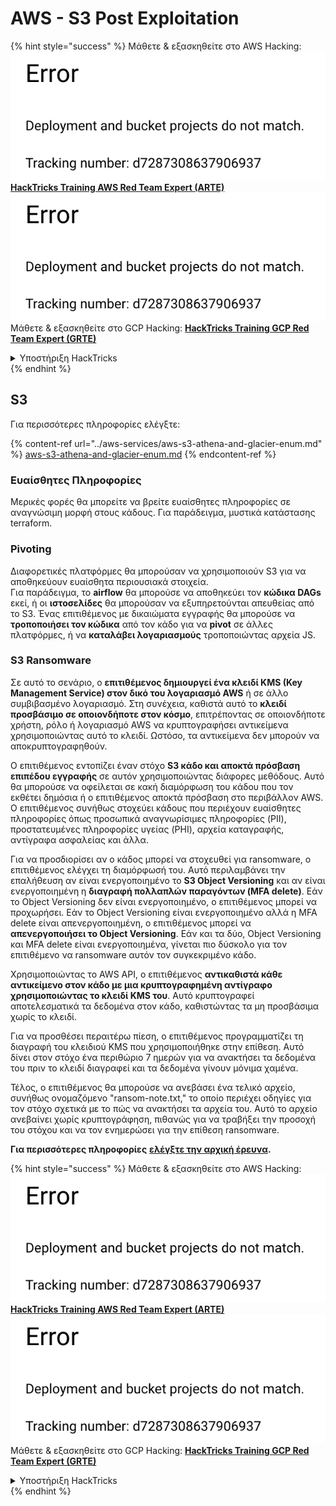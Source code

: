 # AWS - S3 Post Exploitation

{% hint style="success" %}
Μάθετε & εξασκηθείτε στο AWS Hacking:<img src="../../../.gitbook/assets/image (1) (1).png" alt="" data-size="line">[**HackTricks Training AWS Red Team Expert (ARTE)**](https://training.hacktricks.xyz/courses/arte)<img src="../../../.gitbook/assets/image (1) (1).png" alt="" data-size="line">\
Μάθετε & εξασκηθείτε στο GCP Hacking: <img src="../../../.gitbook/assets/image (2).png" alt="" data-size="line">[**HackTricks Training GCP Red Team Expert (GRTE)**<img src="../../../.gitbook/assets/image (2).png" alt="" data-size="line">](https://training.hacktricks.xyz/courses/grte)

<details>

<summary>Υποστήριξη HackTricks</summary>

* Ελέγξτε τα [**σχέδια συνδρομής**](https://github.com/sponsors/carlospolop)!
* **Εγγραφείτε στην** 💬 [**ομάδα Discord**](https://discord.gg/hRep4RUj7f) ή στην [**ομάδα telegram**](https://t.me/peass) ή **ακολουθήστε** μας στο **Twitter** 🐦 [**@hacktricks\_live**](https://twitter.com/hacktricks\_live)**.**
* **Μοιραστείτε κόλπα hacking υποβάλλοντας PRs στα** [**HackTricks**](https://github.com/carlospolop/hacktricks) και [**HackTricks Cloud**](https://github.com/carlospolop/hacktricks-cloud) github repos.

</details>
{% endhint %}

## S3

Για περισσότερες πληροφορίες ελέγξτε:

{% content-ref url="../aws-services/aws-s3-athena-and-glacier-enum.md" %}
[aws-s3-athena-and-glacier-enum.md](../aws-services/aws-s3-athena-and-glacier-enum.md)
{% endcontent-ref %}

### Ευαίσθητες Πληροφορίες

Μερικές φορές θα μπορείτε να βρείτε ευαίσθητες πληροφορίες σε αναγνώσιμη μορφή στους κάδους. Για παράδειγμα, μυστικά κατάστασης terraform.

### Pivoting

Διαφορετικές πλατφόρμες θα μπορούσαν να χρησιμοποιούν S3 για να αποθηκεύουν ευαίσθητα περιουσιακά στοιχεία.\
Για παράδειγμα, το **airflow** θα μπορούσε να αποθηκεύει τον **κώδικα DAGs** εκεί, ή οι **ιστοσελίδες** θα μπορούσαν να εξυπηρετούνται απευθείας από το S3. Ένας επιτιθέμενος με δικαιώματα εγγραφής θα μπορούσε να **τροποποιήσει τον κώδικα** από τον κάδο για να **pivot** σε άλλες πλατφόρμες, ή να **καταλάβει λογαριασμούς** τροποποιώντας αρχεία JS.

### S3 Ransomware

Σε αυτό το σενάριο, ο **επιτιθέμενος δημιουργεί ένα κλειδί KMS (Key Management Service) στον δικό του λογαριασμό AWS** ή σε άλλο συμβιβασμένο λογαριασμό. Στη συνέχεια, καθιστά αυτό το **κλειδί προσβάσιμο σε οποιονδήποτε στον κόσμο**, επιτρέποντας σε οποιονδήποτε χρήστη, ρόλο ή λογαριασμό AWS να κρυπτογραφήσει αντικείμενα χρησιμοποιώντας αυτό το κλειδί. Ωστόσο, τα αντικείμενα δεν μπορούν να αποκρυπτογραφηθούν.

Ο επιτιθέμενος εντοπίζει έναν στόχο **S3 κάδο και αποκτά πρόσβαση επιπέδου εγγραφής** σε αυτόν χρησιμοποιώντας διάφορες μεθόδους. Αυτό θα μπορούσε να οφείλεται σε κακή διαμόρφωση του κάδου που τον εκθέτει δημόσια ή ο επιτιθέμενος αποκτά πρόσβαση στο περιβάλλον AWS. Ο επιτιθέμενος συνήθως στοχεύει κάδους που περιέχουν ευαίσθητες πληροφορίες όπως προσωπικά αναγνωρίσιμες πληροφορίες (PII), προστατευμένες πληροφορίες υγείας (PHI), αρχεία καταγραφής, αντίγραφα ασφαλείας και άλλα.

Για να προσδιορίσει αν ο κάδος μπορεί να στοχευθεί για ransomware, ο επιτιθέμενος ελέγχει τη διαμόρφωσή του. Αυτό περιλαμβάνει την επαλήθευση αν είναι ενεργοποιημένο το **S3 Object Versioning** και αν είναι ενεργοποιημένη η **διαγραφή πολλαπλών παραγόντων (MFA delete)**. Εάν το Object Versioning δεν είναι ενεργοποιημένο, ο επιτιθέμενος μπορεί να προχωρήσει. Εάν το Object Versioning είναι ενεργοποιημένο αλλά η MFA delete είναι απενεργοποιημένη, ο επιτιθέμενος μπορεί να **απενεργοποιήσει το Object Versioning**. Εάν και τα δύο, Object Versioning και MFA delete είναι ενεργοποιημένα, γίνεται πιο δύσκολο για τον επιτιθέμενο να ransomware αυτόν τον συγκεκριμένο κάδο.

Χρησιμοποιώντας το AWS API, ο επιτιθέμενος **αντικαθιστά κάθε αντικείμενο στον κάδο με μια κρυπτογραφημένη αντίγραφο χρησιμοποιώντας το κλειδί KMS του**. Αυτό κρυπτογραφεί αποτελεσματικά τα δεδομένα στον κάδο, καθιστώντας τα μη προσβάσιμα χωρίς το κλειδί.

Για να προσθέσει περαιτέρω πίεση, ο επιτιθέμενος προγραμματίζει τη διαγραφή του κλειδιού KMS που χρησιμοποιήθηκε στην επίθεση. Αυτό δίνει στον στόχο ένα περιθώριο 7 ημερών για να ανακτήσει τα δεδομένα του πριν το κλειδί διαγραφεί και τα δεδομένα γίνουν μόνιμα χαμένα.

Τέλος, ο επιτιθέμενος θα μπορούσε να ανεβάσει ένα τελικό αρχείο, συνήθως ονομαζόμενο "ransom-note.txt," το οποίο περιέχει οδηγίες για τον στόχο σχετικά με το πώς να ανακτήσει τα αρχεία του. Αυτό το αρχείο ανεβαίνει χωρίς κρυπτογράφηση, πιθανώς για να τραβήξει την προσοχή του στόχου και να τον ενημερώσει για την επίθεση ransomware.

**Για περισσότερες πληροφορίες** [**ελέγξτε την αρχική έρευνα**](https://rhinosecuritylabs.com/aws/s3-ransomware-part-1-attack-vector/)**.**

{% hint style="success" %}
Μάθετε & εξασκηθείτε στο AWS Hacking:<img src="../../../.gitbook/assets/image (1) (1).png" alt="" data-size="line">[**HackTricks Training AWS Red Team Expert (ARTE)**](https://training.hacktricks.xyz/courses/arte)<img src="../../../.gitbook/assets/image (1) (1).png" alt="" data-size="line">\
Μάθετε & εξασκηθείτε στο GCP Hacking: <img src="../../../.gitbook/assets/image (2).png" alt="" data-size="line">[**HackTricks Training GCP Red Team Expert (GRTE)**<img src="../../../.gitbook/assets/image (2).png" alt="" data-size="line">](https://training.hacktricks.xyz/courses/grte)

<details>

<summary>Υποστήριξη HackTricks</summary>

* Ελέγξτε τα [**σχέδια συνδρομής**](https://github.com/sponsors/carlospolop)!
* **Εγγραφείτε στην** 💬 [**ομάδα Discord**](https://discord.gg/hRep4RUj7f) ή στην [**ομάδα telegram**](https://t.me/peass) ή **ακολουθήστε** μας στο **Twitter** 🐦 [**@hacktricks\_live**](https://twitter.com/hacktricks\_live)**.**
* **Μοιραστείτε κόλπα hacking υποβάλλοντας PRs στα** [**HackTricks**](https://github.com/carlospolop/hacktricks) και [**HackTricks Cloud**](https://github.com/carlospolop/hacktricks-cloud) github repos.

</details>
{% endhint %}
